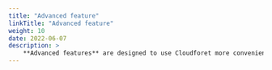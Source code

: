 ```yaml
---
title: "Advanced feature"
linkTitle: "Advanced feature"
weight: 10
date: 2022-06-07
description: >
    **Advanced features** are designed to use Cloudforet more conveniently.  
---
```

